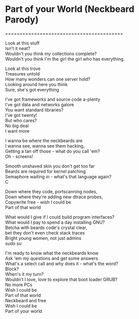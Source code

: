 # Part of your World (Neckbeard Parody) #
=========================================

Look at this stuff  
Isn't it neat?  
Wouldn't you think my collections complete?  
Wouldn't you think I'm the girl the girl who has everything.  


Look at this trove  
Treasures untold  
How many wonders can one server hold?  
Looking around here you think  
Sure, she's got everything  


I've got frameworks and source code a-plenty  
I've got data and networks galore  
You want standard libraries?  
I've got twenty!  
But who cares?  
No big deal  
I want more  


I wanna be where the neckbeards are  
I wanna see, wanna see them hacking,  
Getting a tan off those - what do you call 'em?  
Oh - screens!  


Smooth unshaved skin you don't get too far  
Beards are required for kernel patching  
Semaphore waiting in - what's that language again?  
C  


Down where they code, portscanning nodes,  
Down where they're adding new dtrace probes,  
Copywrite free - wish I could be  
Part of that world  


What would I give if I could build program interfaces?  
What would I pay to spend a day installing GNU?  
Betcha with beards code's crystal clear,  
bet they don't even check stack traces  
Bright young women, not just admins  
sudo su  


I'm ready to know what the neckbeards know  
Ask 'em my questions and get some answers  
What's a select call and why does it - what's the word?  
Block?  
When's it my turn?  
Wouldn't I love, love to explore that boot loader GRUB?  
No more PCs  
Wish I could be  
Part of that world  
Neckbeard and free  
Wish I could be  
Part of your world  
